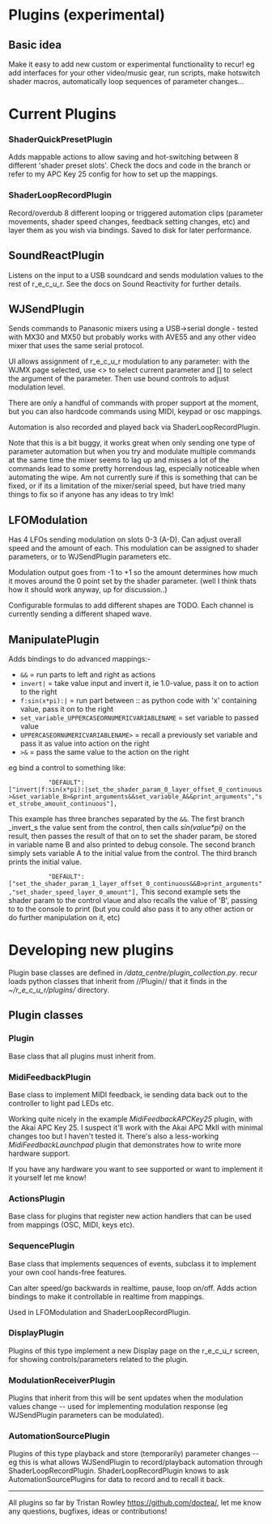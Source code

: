 # Plugins (experimental)

## Basic idea

Make it easy to add new custom or experimental functionality to recur!  eg add interfaces for your other video/music gear, run scripts, make hotswitch shader macros, automatically loop sequences of parameter changes...

# Current Plugins

### ShaderQuickPresetPlugin

Adds mappable actions to allow saving and hot-switching between 8 different 'shader preset slots'.  Check the docs and code in the branch or refer to my APC Key 25 config for how to set up the mappings.

### ShaderLoopRecordPlugin

Record/overdub 8 different looping or triggered automation clips (parameter movements, shader speed changes, feedback setting changes, etc) and layer them as you wish via bindings.  Saved to disk for later performance.

## SoundReactPlugin

Listens on the input to a USB soundcard and sends modulation values to the rest of r_e_c_u_r.  See the docs on Sound Reactivity for further details.

## WJSendPlugin

Sends commands to Panasonic mixers using a USB->serial dongle - tested with MX30 and MX50 but probably works with AVE55 and any other video mixer that uses the same serial protocol.

UI allows assignment of r_e_c_u_r modulation to any parameter: with the WJMX page selected, use <> to select current parameter and [] to select the argument of the parameter.  Then use bound controls to adjust modulation level.

There are only a handful of commands with proper support at the moment, but you can also hardcode commands using MIDI, keypad or osc mappings.

Automation is also recorded and played back via ShaderLoopRecordPlugin.

Note that this is a bit buggy, it works great when only sending one type of parameter automation but when you try and modulate multiple commands at the same time the mixer seems to lag up and misses a lot of the commands lead to some pretty horrendous lag, especially noticeable when automating the wipe.  Am not currently sure if this is something that can be fixed, or if its a limitation of the mixer/serial speed, but have tried many things to fix so if anyone has any ideas to try lmk!

## LFOModulation

Has 4 LFOs sending modulation on slots 0-3 (A-D).  Can adjust overall speed and the amount of each.  This modulation can be assigned to shader parameters, or to WJSendPlugin parameters etc.

Modulation output goes from -1 to +1 so the amount determines how much it moves around the 0 point set by the shader parameter.  (well I think thats how it should work anyway, up for discussion..)

Configurable formulas to add different shapes are TODO.  Each channel is currently sending a different shaped wave.

## ManipulatePlugin

Adds bindings to do advanced mappings:-
* `&&` = run parts to left and right as actions
* `invert|` = take value input and invert it, ie 1.0-value, pass it on to action to the right
* `f:sin(x*pi):|` = run part between :: as python code with 'x' containing value, pass it on to the right
* `set_variable_UPPERCASEORNUMERICVARIABLENAME` = set variable to passed value
* `UPPERCASEORNUMERICVARIABLENAME>` = recall a previously set variable and pass it as value into action on the right
* `>&` = pass the same value to the action on the right

eg bind a control to something like:

`           "DEFAULT": ["invert|f:sin(x*pi):|set_the_shader_param_0_layer_offset_0_continuous>&set_variable_B>&print_arguments&&set_variable_A&&print_arguments","set_strobe_amount_continuous"],`

This example has three branches separated by the `&&`.  The first branch _invert_s the value sent from the control, then calls _sin(value*pi)_ on the result, then passes the result of that on to set the shader param, be stored in variable name B and also printed to debug console.  The second branch simply sets variable A to the initial value from the control.  The third branch prints the initial value.

`            "DEFAULT": ["set_the_shader_param_1_layer_offset_0_continuous&&B>print_arguments","set_shader_speed_layer_0_amount"],
`
This second example sets the shader param to the control vlaue and also recalls the value of 'B', passing to to the console to print (but you could also pass it to any other action or do further manipulation on it, etc)

# Developing new plugins

Plugin base classes are defined in _/data_centre/plugin_collection.py_.  recur loads python classes that inherit from 
 //Plugin// that it finds in the _~/r_e_c_u_r/plugins/_ directory.

## Plugin classes

### Plugin

Base class that all plugins must inherit from.

### MidiFeedbackPlugin

Base class to implement MIDI feedback, ie sending data back out to the controller to light pad LEDs etc.

Working quite nicely in the example _MidiFeedbackAPCKey25_ plugin, with the Akai APC Key 25.  I suspect it'll work with the Akai APC MkII with minimal changes too but I haven't tested it.  There's also a less-working _MidiFeedbackLaunchpad_ plugin that demonstrates how to write more hardware support.

If you have any hardware you want to see supported or want to implement it it yourself let me know!

### ActionsPlugin

Base class for plugins that register new action handlers that can be used from mappings (OSC, MIDI, keys etc).

### SequencePlugin

Base class that implements sequences of events, subclass it to implement your own cool hands-free features.

Can alter speed/go backwards in realtime, pause, loop on/off.  Adds action bindings to make it controllable in realtime from mappings.

Used in LFOModulation and ShaderLoopRecordPlugin.

### DisplayPlugin

Plugins of this type implement a new Display page on the r_e_c_u_r screen, for showing controls/parameters related to the plugin.

### ModulationReceiverPlugin

Plugins that inherit from this will be sent updates when the modulation values change -- used for implementing modulation response (eg WJSendPlugin parameters can be modulated).

### AutomationSourcePlugin

Plugins of this type playback and store (temporarily) parameter changes -- eg this is what allows WJSendPlugin to record/playback automation through ShaderLoopRecordPlugin.  ShaderLoopRecordPlugin knows to ask AutomationSourcePlugins for data to record and to recall it back.

***

All plugins so far by Tristan Rowley https://github.com/doctea/, let me know any questions, bugfixes, ideas or contributions!
